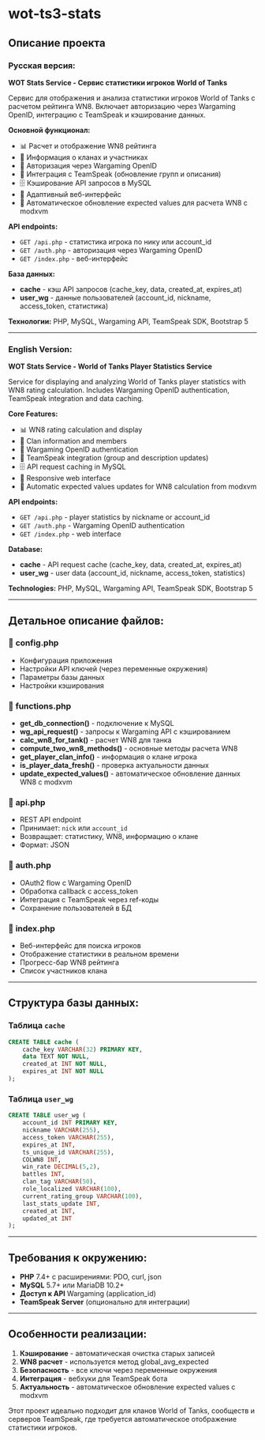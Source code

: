 # wot-ts3-stats

## Описание проекта

### Русская версия:

**WOT Stats Service - Сервис статистики игроков World of Tanks**

Сервис для отображения и анализа статистики игроков World of Tanks с расчетом рейтинга WN8. Включает авторизацию через Wargaming OpenID, интеграцию с TeamSpeak и кэширование данных.

**Основной функционал:**
- 📊 Расчет и отображение WN8 рейтинга
- 👥 Информация о кланах и участниках
- 🔐 Авторизация через Wargaming OpenID
- 💬 Интеграция с TeamSpeak (обновление групп и описания)
- 🗄️ Кэширование API запросов в MySQL
- 📱 Адаптивный веб-интерфейс
- 🔄 Автоматическое обновление expected values для расчета WN8 с modxvm

**API endpoints:**
- `GET /api.php` - статистика игрока по нику или account_id
- `GET /auth.php` - авторизация через Wargaming OpenID
- `GET /index.php` - веб-интерфейс

**База данных:**
- **cache** - кэш API запросов (cache_key, data, created_at, expires_at)
- **user_wg** - данные пользователей (account_id, nickname, access_token, статистика)

**Технологии:** PHP, MySQL, Wargaming API, TeamSpeak SDK, Bootstrap 5

---

### English Version:

**WOT Stats Service - World of Tanks Player Statistics Service**

Service for displaying and analyzing World of Tanks player statistics with WN8 rating calculation. Includes Wargaming OpenID authentication, TeamSpeak integration and data caching.

**Core Features:**
- 📊 WN8 rating calculation and display
- 👥 Clan information and members
- 🔐 Wargaming OpenID authentication
- 💬 TeamSpeak integration (group and description updates)
- 🗄️ API request caching in MySQL
- 📱 Responsive web interface
- 🔄 Automatic expected values updates for WN8 calculation from modxvm

**API endpoints:**
- `GET /api.php` - player statistics by nickname or account_id
- `GET /auth.php` - Wargaming OpenID authentication
- `GET /index.php` - web interface

**Database:**
- **cache** - API request cache (cache_key, data, created_at, expires_at)
- **user_wg** - user data (account_id, nickname, access_token, statistics)

**Technologies:** PHP, MySQL, Wargaming API, TeamSpeak SDK, Bootstrap 5

---

## Детальное описание файлов:

### 📁 **config.php**
- Конфигурация приложения
- Настройки API ключей (через переменные окружения)
- Параметры базы данных
- Настройки кэширования

### 📁 **functions.php**
- **get_db_connection()** - подключение к MySQL
- **wg_api_request()** - запросы к Wargaming API с кэшированием
- **calc_wn8_for_tank()** - расчет WN8 для танка
- **compute_two_wn8_methods()** - основные методы расчета WN8
- **get_player_clan_info()** - информация о клане игрока
- **is_player_data_fresh()** - проверка актуальности данных
- **update_expected_values()** - автоматическое обновление данных WN8 с modxvm

### 📁 **api.php**
- REST API endpoint
- Принимает: `nick` или `account_id`
- Возвращает: статистику, WN8, информацию о клане
- Формат: JSON

### 📁 **auth.php**
- OAuth2 flow с Wargaming OpenID
- Обработка callback с access_token
- Интеграция с TeamSpeak через ref-коды
- Сохранение пользователей в БД

### 📁 **index.php**
- Веб-интерфейс для поиска игроков
- Отображение статистики в реальном времени
- Прогресс-бар WN8 рейтинга
- Список участников клана

---

## Структура базы данных:

### Таблица `cache`
```sql
CREATE TABLE cache (
    cache_key VARCHAR(32) PRIMARY KEY,
    data TEXT NOT NULL,
    created_at INT NOT NULL,
    expires_at INT NOT NULL
);
```

### Таблица `user_wg`
```sql
CREATE TABLE user_wg (
    account_id INT PRIMARY KEY,
    nickname VARCHAR(255),
    access_token VARCHAR(255),
    expires_at INT,
    ts_unique_id VARCHAR(255),
    COLWN8 INT,
    win_rate DECIMAL(5,2),
    battles INT,
    clan_tag VARCHAR(50),
    role_localized VARCHAR(100),
    current_rating_group VARCHAR(100),
    last_stats_update INT,
    created_at INT,
    updated_at INT
);
```

---

## Требования к окружению:

- **PHP** 7.4+ с расширениями: PDO, curl, json
- **MySQL** 5.7+ или MariaDB 10.2+
- **Доступ к API** Wargaming (application_id)
- **TeamSpeak Server** (опционально для интеграции)

---

## Особенности реализации:

1. **Кэширование** - автоматическая очистка старых записей
2. **WN8 расчет** - используется метод global_avg_expected
3. **Безопасность** - все ключи через переменные окружения
4. **Интеграция** - вебхуки для TeamSpeak бота
5. **Актуальность** - автоматическое обновление expected values с modxvm

Этот проект идеально подходит для кланов World of Tanks, сообществ и серверов TeamSpeak, где требуется автоматическое отображение статистики игроков.
